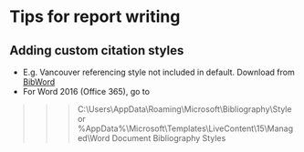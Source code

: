 # Tips for report writing

## Adding custom citation styles
* E.g. Vancouver referencing style not included in default. Download from [BibWord](https://github.com/codingo/BibWord/blob/master/styles/Vancouver.XSL)
* For Word 2016 (Office 365), go to
>>> C:\Users<currentusername>\AppData\Roaming\Microsoft\Bibliography\Style or %AppData%\Microsoft\Templates\LiveContent\15\Managed\Word Document Bibliography Styles
